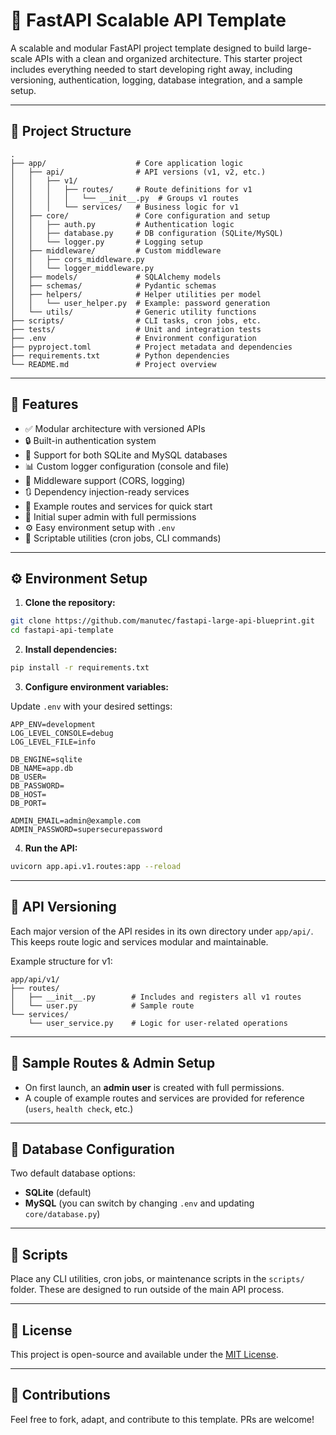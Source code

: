 # 🚀 FastAPI Scalable API Template

A scalable and modular FastAPI project template designed to build large-scale APIs with a clean and organized architecture. This starter project includes everything needed to start developing right away, including versioning, authentication, logging, database integration, and a sample setup.

---

## 📁 Project Structure

```
.
├── app/                    # Core application logic
│   ├── api/                # API versions (v1, v2, etc.)
│   │   ├── v1/
│   │   │   ├── routes/     # Route definitions for v1
│   │   │   │   └── __init__.py  # Groups v1 routes
│   │   │   └── services/   # Business logic for v1
│   ├── core/               # Core configuration and setup
│   │   ├── auth.py         # Authentication logic
│   │   ├── database.py     # DB configuration (SQLite/MySQL)
│   │   └── logger.py       # Logging setup
│   ├── middleware/         # Custom middleware
│   │   ├── cors_middleware.py
│   │   └── logger_middleware.py
│   ├── models/             # SQLAlchemy models
│   ├── schemas/            # Pydantic schemas
│   ├── helpers/            # Helper utilities per model
│   │   └── user_helper.py  # Example: password generation
│   └── utils/              # Generic utility functions
├── scripts/                # CLI tasks, cron jobs, etc.
├── tests/                  # Unit and integration tests
├── .env                    # Environment configuration
├── pyproject.toml          # Project metadata and dependencies
├── requirements.txt        # Python dependencies
└── README.md               # Project overview
```

---

## 💠 Features

* ✅ Modular architecture with versioned APIs
* 🔒 Built-in authentication system
* 📂 Support for both SQLite and MySQL databases
* 📊 Custom logger configuration (console and file)
* 🧩 Middleware support (CORS, logging)
* 🔃 Dependency injection-ready services
* 🧪 Example routes and services for quick start
* 👤 Initial super admin with full permissions
* ⚙️ Easy environment setup with `.env`
* 📆 Scriptable utilities (cron jobs, CLI commands)

---

## ⚙️ Environment Setup

1. **Clone the repository:**

```bash
git clone https://github.com/manutec/fastapi-large-api-blueprint.git
cd fastapi-api-template
```

2. **Install dependencies:**

```bash
pip install -r requirements.txt
```

3. **Configure environment variables:**

Update `.env` with your desired settings:

```dotenv
APP_ENV=development
LOG_LEVEL_CONSOLE=debug
LOG_LEVEL_FILE=info

DB_ENGINE=sqlite
DB_NAME=app.db
DB_USER=
DB_PASSWORD=
DB_HOST=
DB_PORT=

ADMIN_EMAIL=admin@example.com
ADMIN_PASSWORD=supersecurepassword
```

4. **Run the API:**

```bash
uvicorn app.api.v1.routes:app --reload
```

---

## 🚧 API Versioning

Each major version of the API resides in its own directory under `app/api/`. This keeps route logic and services modular and maintainable.

Example structure for v1:

```
app/api/v1/
├── routes/
│   ├── __init__.py        # Includes and registers all v1 routes
│   └── user.py            # Sample route
└── services/
    └── user_service.py    # Logic for user-related operations
```

---

## 🧪 Sample Routes & Admin Setup

* On first launch, an **admin user** is created with full permissions.
* A couple of example routes and services are provided for reference (`users`, `health check`, etc.)

---

## 📂 Database Configuration

Two default database options:

* **SQLite** (default)
* **MySQL** (you can switch by changing `.env` and updating `core/database.py`)

---

## 📓 Scripts

Place any CLI utilities, cron jobs, or maintenance scripts in the `scripts/` folder. These are designed to run outside of the main API process.

---

## 📓 License

This project is open-source and available under the [MIT License](LICENSE).

---

## 🙌 Contributions

Feel free to fork, adapt, and contribute to this template. PRs are welcome!
